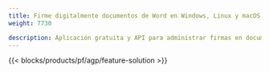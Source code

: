 ```yaml
---
title: Firme digitalmente documentos de Word en Windows, Linux y macOS 
weight: 7730

description: Aplicación gratuita y API para administrar firmas en documentos DOC, DOCX y ODT
---
```


{{< blocks/products/pf/agp/feature-solution >}} 

